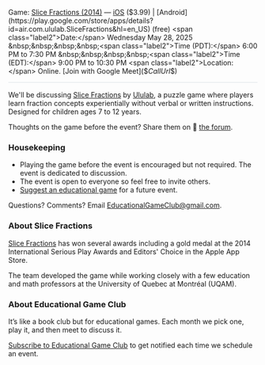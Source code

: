 <style>
  .markdown-body table {
    border: none;
  }

  .markdown-body table tbody tr {
    border: none;
  }

  .markdown-body table tbody tr:nth-child(2n) {
    background-color: rgba(0, 0, 0, 0);
  }

  .markdown-body table tbody td {
    border: none;
    padding: 0;
  }

  .markdown-body .label {
    text-align: right;
    font-weight: bold;
    color: #999;
    padding-right: 5px;
  }

  .markdown-body .label2 {
    font-weight: bold;
    color: #999;
  }
</style>

<span class="label2">Game:</span> [Slice Fractions (2014)](https://ululab.com/press-kit-slice-fractions/) &mdash; [iOS](https://apps.apple.com/us/app/slice-fractions/id794730213) ($3.99) | [Android](https://play.google.com/store/apps/details?id=air.com.ululab.SliceFractions&hl=en_US) (free)  
<span class="label2">Date:</span> Wednesday May 28, 2025  
&nbsp;&nbsp;&nbsp;&nbsp;<span class="label2">Time (PDT):</span> 6:00 PM to 7:30 PM  
&nbsp;&nbsp;&nbsp;&nbsp;<span class="label2">Time (EDT):</span> 9:00 PM to 10:30 PM  
<span class="label2">Location:</span> Online. [Join with Google Meet]($$CallUrl$$)

<div style="height: 1px; background-color: #d1d9e0b3; margin-bottom: 1rem;"></div>

We'll be discussing [Slice Fractions](https://ululab.com/press-kit-slice-fractions/) by [Ululab](https://ululab.com/), a puzzle game where players learn fraction concepts experientially without verbal or written instructions. Designed for children ages 7 to 12 years.

Thoughts on the game before the event? Share them on  💬 [the forum](https://discourse.educationalgameclub.com/t/discussion-of-slice-fractions).

### Housekeeping
- Playing the game before the event is encouraged but not required. The event is dedicated to discussion.
- The event is open to everyone so feel free to invite others.
- [Suggest an educational game](https://forms.gle/Sv7Y6ixNXw9oyFSc6) for a future event.

Questions? Comments? Email [EducationalGameClub@gmail.com](mailto:EducationalGameClub@gmail.com).

### About Slice Fractions
[Slice Fractions](https://ululab.com/press-kit-slice-fractions/) has won several awards including a gold medal at the 2014 International Serious Play Awards and Editors' Choice in the Apple App Store.

The team developed the game while working closely with a few education and math professors at the University of Quebec at Montréal (UQAM).

### About Educational Game Club
It’s like a book club but for educational games. Each month we pick one, play it, and then meet to discuss it.

[Subscribe to Educational Game Club](https://forms.gle/zqG56ErXTdNzSTF6A) to get notified each time we schedule an event.
